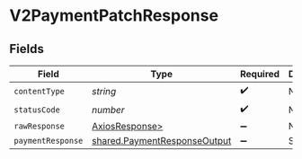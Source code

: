 # V2PaymentPatchResponse


## Fields

| Field                                                                        | Type                                                                         | Required                                                                     | Description                                                                  |
| ---------------------------------------------------------------------------- | ---------------------------------------------------------------------------- | ---------------------------------------------------------------------------- | ---------------------------------------------------------------------------- |
| `contentType`                                                                | *string*                                                                     | :heavy_check_mark:                                                           | N/A                                                                          |
| `statusCode`                                                                 | *number*                                                                     | :heavy_check_mark:                                                           | N/A                                                                          |
| `rawResponse`                                                                | [AxiosResponse>](https://axios-http.com/docs/res_schema)                     | :heavy_minus_sign:                                                           | N/A                                                                          |
| `paymentResponse`                                                            | [shared.PaymentResponseOutput](../../models/shared/paymentresponseoutput.md) | :heavy_minus_sign:                                                           | Success                                                                      |
